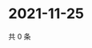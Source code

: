 # 2021-11-25

共 0 条

<!-- BEGIN WEIBO -->
<!-- 最后更新时间 Thu Nov 25 2021 19:00:57 GMT+0800 (China Standard Time) -->

<!-- END WEIBO -->
